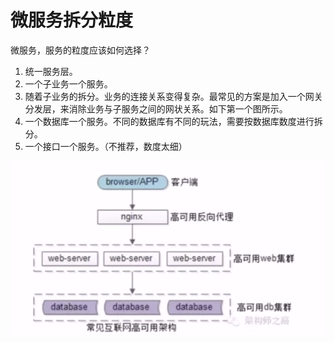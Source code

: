 # 微服务拆分粒度

微服务，服务的粒度应该如何选择？

1. 统一服务层。
2. 一个子业务一个服务。
3. 随着子业务的拆分。业务的连接关系变得复杂。最常见的方案是加入一个网关分发层，来消除业务与子服务之间的网状关系。如下第一个图所示。
4. 一个数据库一个服务。不同的数据库有不同的玩法，需要按数据库数度进行拆分。
5. 一个接口一个服务。（不推荐，数度太细）

![](../image/mir-service-solution-1.jpg)



